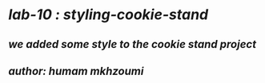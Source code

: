 # *lab-10 : styling-cookie-stand*
## *we added some style to the cookie stand project*
## *author: humam mkhzoumi*